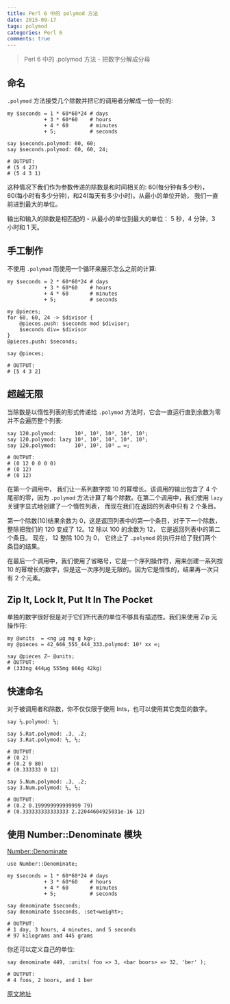 ```yaml
---
title: Perl 6 中的 polymod 方法
date: 2015-09-17
tags: polymod
categories: Perl 6
comments: true
---
```


> Perl 6 中的 .polymod 方法 - 把数字分解成分母


## 命名

`.polymod` 方法接受几个除数并把它的调用者分解成一份一份的:

```perl6
my $seconds = 1 * 60*60*24 # days
            + 3 * 60*60    # hours
            + 4 * 60       # minutes
            + 5;           # seconds

say $seconds.polymod: 60, 60;
say $seconds.polymod: 60, 60, 24;

# OUTPUT:
# (5 4 27)
# (5 4 3 1)
```

这种情况下我们作为参数传递的除数是和时间相关的: 60(每分钟有多少秒)， 60(每小时有多少分钟)，和24(每天有多少小时)。从最小的单位开始， 我们一直前进到最大的单位。

输出和输入的除数是相匹配的 - 从最小的单位到最大的单位： 5 秒，4 分钟，3 小时和 1 天。

## 手工制作

不使用 `.polymod` 而使用一个循环来展示怎么之前的计算:

```perl6
my $seconds = 2 * 60*60*24 # days
            + 3 * 60*60    # hours
            + 4 * 60       # minutes
            + 5;           # seconds

my @pieces;
for 60, 60, 24 -> $divisor {
    @pieces.push: $seconds mod $divisor;
    $seconds div= $divisor
}
@pieces.push: $seconds;

say @pieces;

# OUTPUT:
# [5 4 3 2]
```

## 超越无限

当除数是以惰性列表的形式传递给 `.polymod` 方法时，它会一直运行直到余数为零并不会遍历整个列表:

```perl6
say 120.polymod:      10¹, 10², 10³, 10⁴, 10⁵;
say 120.polymod: lazy 10¹, 10², 10³, 10⁴, 10⁵;
say 120.polymod:      10¹, 10², 10³ … ∞;

# OUTPUT:
# (0 12 0 0 0 0)
# (0 12)
# (0 12)
```

在第一个调用中， 我们让一系列数字按 10 的幂增长。该调用的输出包含了 4 个尾部的零，因为 `.polymod` 方法计算了每个除数。在第二个调用中，我们使用 `lazy` 关键字显式地创建了一个惰性列表， 而现在我们在返回的列表中只有 2 个条目。

第一个除数(10)结果余数为 0，这是返回列表中的第一个条目，对于下一个除数，整除把我们的 120 变成了 12。12 除以 100 的余数为 12， 它是返回列表中的第二个条目。 现在， 12 整除 100 为 0， 它终止了 `.polymod` 的执行并给了我们两个 条目的结果。

在最后一个调用中，我们使用了省略号，它是一个序列操作符，用来创建一系列按 10 的幂增长的数字，但是这一次序列是无限的。因为它是惰性的，结果再一次只有 2 个元素。

## Zip It, Lock It, Put It In The Pocket

单独的数字很好但是对于它们所代表的单位不够具有描述性。我们来使用 Zip 元操作符:

```perl6
my @units  = <ng μg mg g kg>;
my @pieces = 42_666_555_444_333.polymod: 10³ xx ∞;

say @pieces Z~ @units;
# OUTPUT:
# (333ng 444μg 555mg 666g 42kg)
```


## 快速命名

对于被调用者和除数，你不仅仅限于使用 Ints，也可以使用其它类型的数字。

```perl6
say ⅔.polymod: ⅓;

say 5.Rat.polymod: .3, .2;
say 3.Rat.polymod: ⅔, ⅓;

# OUTPUT:
# (0 2)
# (0.2 0 80)
# (0.333333 0 12)
```


```perl6
say 5.Num.polymod: .3, .2;
say 3.Num.polymod: ⅔, ⅓;

# OUTPUT:
# (0.2 0.199999999999999 79)
# (0.333333333333333 2.22044604925031e-16 12)
```

## 使用 Number::Denominate 模块

[Number::Denominate](http://modules.perl6.org/repo/Number::Denominate)

```perl6
use Number::Denominate;

my $seconds = 1 * 60*60*24 # days
            + 3 * 60*60    # hours
            + 4 * 60       # minutes
            + 5;           # seconds

say denominate $seconds;
say denominate $seconds, :set<weight>;

# OUTPUT:
# 1 day, 3 hours, 4 minutes, and 5 seconds
# 97 kilograms and 445 grams
```

你还可以定义自己的单位:

```perl6
say denominate 449, :units( foo => 3, <bar boors> => 32, 'ber' );

# OUTPUT:
# 4 foos, 2 boors, and 1 ber
```

[原文地址](http://perl6.party/post/Perl6-.polymod-break-up-a-number-into-denominations)
